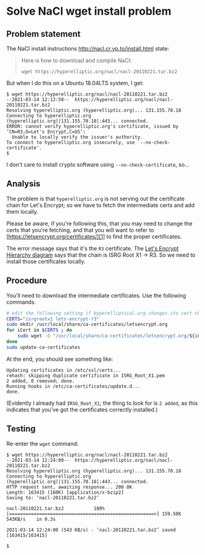 # Solve NaCl wget install problem

## Problem statement

The NaCl install instructions http://nacl.cr.yp.to/install.html state:

> Here is how to download and compile NaCl:
>
>     wget https://hyperelliptic.org/nacl/nacl-20110221.tar.bz2

But when I do this on a Ubuntu 18.04LTS system, I get:

```console
$ wget https://hyperelliptic.org/nacl/nacl-20110221.tar.bz2
--2021-03-14 12:12:50--  https://hyperelliptic.org/nacl/nacl-20110221.tar.bz2
Resolving hyperelliptic.org (hyperelliptic.org)... 131.155.70.18
Connecting to hyperelliptic.org (hyperelliptic.org)|131.155.70.18|:443... connected.
ERROR: cannot verify hyperelliptic.org's certificate, issued by ‘CN=R3,O=Let's Encrypt,C=US’:
  Unable to locally verify the issuer's authority.
To connect to hyperelliptic.org insecurely, use `--no-check-certificate'.
$
```

I don't care to install crypto software using `--no-check-certificate`, so...

## Analysis

The problem is that `hyperelliptic.org` is not serving out the certificate chain for Let's Encrypt; so we have to fetch the intermediate certs and add them locally.

Please be aware, if you're following this, that you may need to change the certs that you're fetching, and that you will want to refer to [https://letsencrypt.org/certificates/][1] to find the proper certificates.

[1]: https://letsencrypt.org/certificates/

The error message says that it's the `R3` certificate. The [Let's Encrypt Hierarchy diagram][1] says that the chain is ISRG Root X1 -> R3. So we need to install those certificates locally.

## Procedure

You'll need to download the intermediate certificates. Use the following commands.

```bash
# edit the following setting if Hyperelliptical.org changes its cert chain
CERTS="isrgrootx1 lets-encrypt-r3"
sudo mkdir /usr/local/share/ca-certificates/letsencrypt.org
for iCert in $CERTS ; do
	sudo wget -O "/usr/local/share/ca-certificates/letsencrypt.org/${iCert}.crt" "https://letsencrypt.org/certs/${iCert}.pem"
done
sudo update-ca-certificates 
```

At the end, you should see something like:

```console
Updating certificates in /etc/ssl/certs...
rehash: skipping duplicate certificate in ISRG_Root_X1.pem
2 added, 0 removed; done.
Running hooks in /etc/ca-certificates/update.d...
done.
```

(Evidently I already had `IRSG_Root_X1`; the thing to look for is `2 added`, as this indicates that you've got the certificates correctly installed.)

## Testing

Re-enter the `wget` command:

```console
$ wget https://hyperelliptic.org/nacl/nacl-20110221.tar.bz2 
--2021-03-14 12:24:00--  https://hyperelliptic.org/nacl/nacl-20110221.tar.bz2
Resolving hyperelliptic.org (hyperelliptic.org)... 131.155.70.18
Connecting to hyperelliptic.org (hyperelliptic.org)|131.155.70.18|:443... connected.
HTTP request sent, awaiting response... 200 OK
Length: 163415 (160K) [application/x-bzip2]
Saving to: ‘nacl-20110221.tar.bz2’

nacl-20110221.tar.bz2           100%[=====================================================>] 159.58K   543KB/s    in 0.3s

2021-03-14 12:24:00 (543 KB/s) - ‘nacl-20110221.tar.bz2’ saved [163415/163415]

$
```
